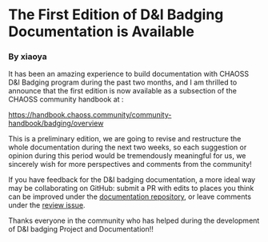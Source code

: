 # The First Edition of D&I Badging Documentation is Available
### By xiaoya
It has been an amazing experience to build documentation with CHAOSS D&I Badging program during the past two months, and I am thrilled to announce that the first edition is now available as a subsection of the CHAOSS community handbook at :

https://handbook.chaoss.community/community-handbook/badging/overview

This is a preliminary edition, we are going to revise and restructure the whole documentation during the next two weeks, so each suggestion or opinion during this period would be tremendously meaningful for us, we sincerely wish for more perspectives and comments from the community! 

If you have feedback for the D&I badging documentation, a more ideal way may be collaborating on GitHub: submit a PR with edits to places you think can be improved under the [documentation repository](https://github.com/chaoss/community-handbook), or leave comments under the [review issue](https://github.com/chaoss/community-handbook/issues/5).

Thanks everyone in the community who has helped during the development of D&I badging Project and Documentation!!

